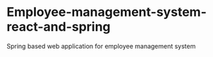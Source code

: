 # Employee-management-system-react-and-spring
Spring based web application for employee management system

